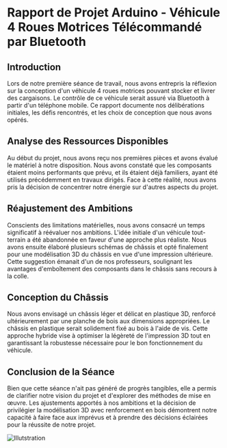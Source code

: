 # Rapport de Projet Arduino - Véhicule 4 Roues Motrices Télécommandé par Bluetooth

## Introduction

Lors de notre première séance de travail, nous avons entrepris la réflexion sur la conception d'un véhicule 4 roues motrices pouvant stocker et livrer des cargaisons. Le contrôle de ce véhicule serait assuré via Bluetooth à partir d'un téléphone mobile. Ce rapport documente nos délibérations initiales, les défis rencontrés, et les choix de conception que nous avons opérés.

## Analyse des Ressources Disponibles

Au début du projet, nous avons reçu nos premières pièces et avons évalué le matériel à notre disposition. Nous avons constaté que les composants étaient moins performants que prévu, et ils étaient déjà familiers, ayant été utilisés précédemment en travaux dirigés. Face à cette réalité, nous avons pris la décision de concentrer notre énergie sur d'autres aspects du projet.

## Réajustement des Ambitions

Conscients des limitations matérielles, nous avons consacré un temps significatif à réévaluer nos ambitions. L'idée initiale d'un véhicule tout-terrain a été abandonnée en faveur d'une approche plus réaliste. Nous avons ensuite élaboré plusieurs schémas de châssis et opté finalement pour une modélisation 3D du châssis en vue d'une impression ultérieure. Cette suggestion émanait d'un de nos professeurs, soulignant les avantages d'emboîtement des composants dans le châssis sans recours à la colle.

## Conception du Châssis

Nous avons envisagé un châssis léger et délicat en plastique 3D, renforcé ultérieurement par une planche de bois aux dimensions appropriées. Le châssis en plastique serait solidement fixé au bois à l'aide de vis. Cette approche hybride vise à optimiser la légèreté de l'impression 3D tout en garantissant la robustesse nécessaire pour le bon fonctionnement du véhicule.

## Conclusion de la Séance

Bien que cette séance n'ait pas généré de progrès tangibles, elle a permis de clarifier notre vision du projet et d'explorer des méthodes de mise en œuvre. Les ajustements apportés à nos ambitions et la décision de privilégier la modélisation 3D avec renforcement en bois démontrent notre capacité à faire face aux imprévus et à prendre des décisions éclairées pour la réussite de notre projet.

![Illutstration](n°1-Pochy)
